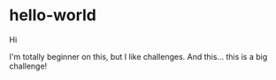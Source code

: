# hello-world

Hi

I'm totally beginner on this, but I like challenges.
And this... this is a big challenge!
